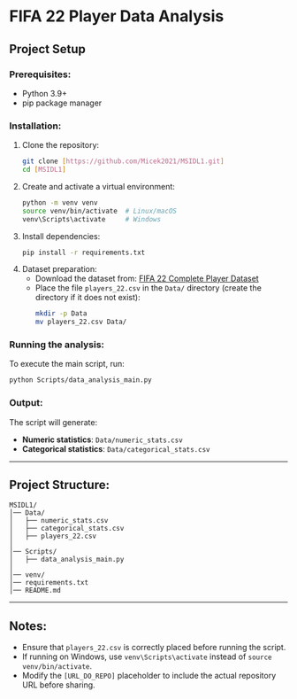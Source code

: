 # FIFA 22 Player Data Analysis

## Project Setup

### Prerequisites:

- Python 3.9+
- pip package manager

### Installation:

1. Clone the repository:
   ```bash
   git clone [https://github.com/Micek2021/MSIDL1.git]
   cd [MSIDL1]
   ```
2. Create and activate a virtual environment:
   ```bash
   python -m venv venv
   source venv/bin/activate  # Linux/macOS
   venv\Scripts\activate     # Windows
   ```
3. Install dependencies:
   ```bash
   pip install -r requirements.txt
   ```
4. Dataset preparation:
    - Download the dataset from: [FIFA 22 Complete Player Dataset](https://www.kaggle.com/datasets/stefanoleone992/fifa-22-complete-player-dataset)
    - Place the file `players_22.csv` in the `Data/` directory (create the directory if it does not exist):
      ```bash
      mkdir -p Data
      mv players_22.csv Data/
      ```

### Running the analysis:

To execute the main script, run:

```bash
python Scripts/data_analysis_main.py
```

### Output:

The script will generate:

- **Numeric statistics**: `Data/numeric_stats.csv`
- **Categorical statistics**: `Data/categorical_stats.csv`

---

## Project Structure:

```
MSIDL1/
│── Data/
│   ├── numeric_stats.csv
│   ├── categorical_stats.csv
│   ├── players_22.csv
│
│── Scripts/
│   ├── data_analysis_main.py
│
│── venv/
│── requirements.txt
│── README.md
```

---

## Notes:

- Ensure that `players_22.csv` is correctly placed before running the script.
- If running on Windows, use `venv\Scripts\activate` instead of `source venv/bin/activate`.
- Modify the `[URL_DO_REPO]` placeholder to include the actual repository URL before sharing.



